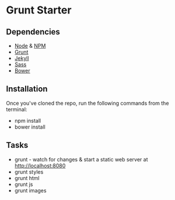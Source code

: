 # Grunt Starter

## Dependencies
* [Node](https://nodejs.org/) & [NPM](https://www.npmjs.com/)
* [Grunt](http://gruntjs.com/)
* [Jekyll](http://jekyllrb.com/)
* [Sass](http://sass-lang.com/)
* [Bower](http://bower.io/)

## Installation
Once you've cloned the repo, run the following commands from the terminal:
* npm install
* bower install

## Tasks

* grunt - watch for changes & start a static web server at [http://localhost:8080](http://localhost:8080)
* grunt styles
* grunt html
* grunt js
* grunt images
